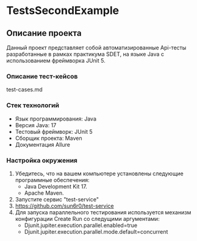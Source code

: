 # TestsSecondExample
## Описание проекта

Данный проект представляет собой автоматизированные Api-тесты разработанные в рамках практикума SDET, на языке Java с использованием фреймворка JUnit 5.

### Описание тест-кейсов 

test-cases.md

### Стек технологий

- Язык программирования: Java
- Версия Java: 17
- Тестовый фреймворк: JUnit 5
- Сборщик проекта: Maven
- Документация Allure

### Настройка окружения

1. Убедитесь, что на вашем компьютере установлены следующие программные обеспечения:
   - Java Development Kit  17.
   - Apache Maven.
2. Запустите сервис "test-service"
3. https://github.com/sun6r0/test-service
4. Для запуска параллельного тестирования используется механизм конфигурации Create Run со следущими аргументами:
   - Djunit.jupiter.execution.parallel.enabled=true
   - Djunit.jupiter.execution.parallel.mode.default=concurrent

   


